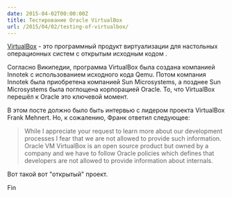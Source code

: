```yaml
---
date: 2015-04-02T00:00:00Z
title: Тестирование Oracle VirtualBox
url: /2015/04/02/testing-of-virtualbox/
---
```


[VirtualBox](https://www.virtualbox.org/) - это программный продукт виртуализации
для настольных операционных систем с открытым исходным кодом .

Согласно Википедии, программа VirtualBox была создана компанией Innotek с использованием
исходного кода Qemu. Потом компания Innotek была приобретена компанией
Sun Microsystems, а позднее Sun Microsystems была поглощена корпорацией Oracle.
То, что VirtualBox перешёл к Oracle это ключевой момент.

В этом посте должно было быть интервью с лидером проекта VirtualBox
Frank Mehnert. Но, к сожалению, Франк ответил следующее:

> While I appreciate your request to learn more about our development
> processes I fear that we are not allowed to provide such information.
> Oracle VM VirtualBox is an open source product but owned by a company
> and we have to follow Oracle policies which defines that developers are
> not allowed to provide information about internals.

Вот такой вот "открытый" проект.

Fin
